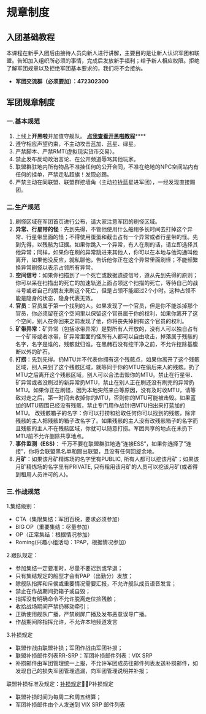 # 规章制度

## 入团基础教程&#x20;

本课程在新手入团后由接待人员向新人进行讲解，主要目的是让新人认识军团和联盟。告知加入组织所必须的事情，完成后发放新手福利；给予新人相应权限。拒绝了解军团规章以及拒绝军团基本要求的，我们将不会接纳。

* **军团交流群（必须要加）：472302300**

## 军团规章制度&#x20;

### 一.基本规范&#x20;

1. 上线上**开黑啦**并加值守舰队。 [**点我查看开黑啦教程**](../d7/1.md)****
2. 遵守相应声望约束，不主动攻击蓝加、蓝星、绿星。&#x20;
3. 严禁脚本、严禁RMT(虚拟现实货币交易）。
4. 禁止发布反动政治言论、在公开频道辱骂其他玩家。
5. 联盟群驻地内所有物品不准挂任何的公开合同，不准在绝地的NPC空间站内有任何的挂单，严禁走私超旗！发现必踢。&#x20;
6. 严禁主动在同联盟、联盟群挖墙角（主动拉拢蓝星进军团），一经发现直接踢团。

### 二.生产规范&#x20;

1. 刷怪区域在军团首页进行公布，请大家注意军团的刷怪区域。&#x20;
2. **异常、行星带的怪**：先到先得，不管他使用什么船用多长时间去打掉这个异常、行星带里面的怪；不得使用蛋蛋和截击占有一个异常或者行星带的怪。先到先得，以残骸为证据。如果你跳入一个异常，有人在刷的话，请立即选择其他异常；同样，如果你在刷的异常跳进来其他人，你可以在本地与他沟通叫他离开，如果他没反应，就私聊他，告诉他你正在这个异常里面刷怪；不能频繁换异常刷怪以表示占领所有异常。&#x20;
3. **空间信号**：如果你扫描到了一个死亡或数据遗迹信号，遵从先到先得的原则；你可以呆在扫描出的死亡的加速轨道上面占领这个扫描的死亡，等待自己的战斗号或者自己的朋友来刷这个死亡，但是占领不能超过2个小时。这种占领不能是隐身的状态，隐身代表无效。&#x20;
4. **官员**：官员属于第一个找到的人。如果发现了一个官员，但是你不能杀掉那个官员，你必须留在这个空间里以保留这个官员属于你的权利，如果你离开了这个空间，别人在你回来之前发现了他，你将丧失掉拥有这个官员的权利。
5. **矿带异常**：矿异常（包括冰带异常）是對所有人开放的，没有人可以独自占有一个矿带或者冰带，矿异常里面的怪所有人都可以自由攻击，掉落属于残骸的名字，名字是谁的，残骸就归谁。在黑赭石没有挖干净之前，不允许挖除基腹断以外的矿石。&#x20;
6. **打捞**：先到先得。扔MTU并不代表你拥有这个残骸点，如果你离开了这个残骸区域，别人来到了这个残骸区域，就等同于你的MTU在偷后来人的残骸。扔了MTU之后离开这个残骸区域，别人可以合法击毁你的MTU。禁止在行星带、矿异常或者没刷过的新异常扔MTU，禁止在别人正在刷还没有刷完的异常扔MTU。如果你正在刷怪，因为本地突然来白等原因，没有及时收MTU，请等敌对走之后，第一时间去收掉你的MTU，否则你的MTU可能被击毁。如果蓝加的MTU周围已经没有残骸，禁止专门用作战针把MTU扫出来打蓝加的MTU。 改残骸箱子的名字：你可以打捞和拾取任何你可以找到的残骸，除非残骸的主人把残骸的箱子改名字了。如果残骸的主人没有改残骸箱子的名字而且残骸的主人不在残骸区域，你就可以随意打捞。军团共享的地点在未扔下MTU前不允许删除共享地点。&#x20;
7. **事件监测（ESS)**： 千万不要在联盟群驻地选”连接ESS”，如果你选择了”连接”，你将会联盟黑名单和踢出联盟，且没有任何回旋余地。&#x20;
8. **月矿**：如果该月矿精炼场的名字里有PUBLIC, 所有人都可以挖该月矿；如果该月矿精炼场的名字里有PRIVATE, 只有租用该月矿的人员可以挖该月矿(或者得到租用人员许可的人)。



### 三.作战规范

&#x20;1.集结级别：

* CTA（集限集结：军团百税，要求必须参加）
* BIG OP（重要集结：尽量参加）
* OP（正常集结：根据情况参加）
* Roming(兴趣小组活动：1PAP，根据情况参加）

&#x20;2.跟队规定：

* 参加集结一定要准时，尽量不要迟到或早退；
* 只有集结规定的船型才会有PAP（出勤分）发放；
* 除舰队指挥和斥侯或重要情况需要汇报，不允许舰队成员语音发言；
* 禁止在作战期间扔箱子或自毁；
* 指挥没有明确命令不允许脱离走位捡残骸；
* 收拾战场期间严禁扔移动牵引；
* 正确使用舰队广播，严禁刷屏广播及发布恶意误导广播。
* 作战期间除指挥允许，不允许本地频道发言

&#x20;3.补损规定

* 联盟作战由联盟补损；军团作战由军团补损；
* 联盟补损邮件列表RR-SRP：军团补损邮件列表：VIX SRP
* 补损邮件由军团管理统一上报，不允许军团成员往邮件列表发送补损邮件，如发现自己的损失军团管理遗漏，向军团管理说明并补报；

联盟补损标准及规定：[补损规定](https://gitee.com/Ranger\_Regiment/info/wikis/%E8%A1%A5%E6%8D%9F%E5%88%B6%E5%BA%A6?sort\_id=2148700)P补损规定

* 联盟补损时间为每周二和周五结算；
* 军团补损邮件由个人发送到 VIX SRP 邮件列表
